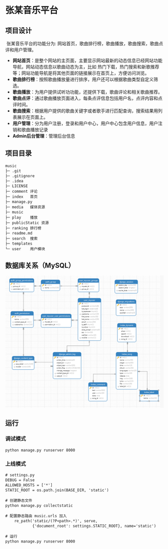 # 张某音乐平台

## 项目设计

​	张某音乐平台的功能分为: 网站首页，歌曲排行榜，歌曲播放，歌曲搜索，歌曲点评和用户管理。

- **网站首页**：是整个网站的主页面，主要显示网站最新的动态信息已经网站功能导航，网站动态信息以歌曲动态为主，比如 热门下载，热门搜索和新歌推荐等；网站功能导航是将其他页面的链接展示在首页上，方便访问浏览。
- **歌曲排行榜**：按照歌曲播放量进行排序，用户还可以根据歌曲类型自定义筛选。
- **歌曲播放**：为用户提供试听功功能，还提供下载，歌曲评论和相关歌曲推荐。
- **歌曲点评**：通过歌曲播放页面进入，每条点评信息包括用户名，点评内容和点评时间。
- **歌曲搜索**：根据用户提供的歌曲关键字或者歌手进行匹配查询，搜索结果用列表展示在页面上。
- **用户管理**：分为用户注册，登录和用户中心，用户中心包含用户信息，用户注销和歌曲播放记录
- **Admin后台管理**：管理后台信息

## 项目目录

```
music
├─ .git
├─ .gitignore
├─ .idea
├─ LICENSE
├─ comment 评论
├─ index   首页
├─ manage.py
├─ media   媒体资源
├─ music   
├─ play	   播放
├─ publicStatic 资源
├─ ranking 排行榜
├─ readme.md
├─ search  搜索
├─ templates
└─ user    用户模块
```

## 数据库关系（MySQL）

![](er.PNG)

## 运行

### 调试模式

```
python manage.py runserver 8000
```

### 上线模式

```
# settings.py
DEBUG = False
ALLOWED_HOSTS = ['*']
STATIC_ROOT = os.path.join(BASE_DIR, 'static')

# 创建静态文件
python manage.py collectstatic

# 配置静态路由 music.urls 加入
    re_path('static/(?P<path>.*)', serve,
            {'document_root': settings.STATIC_ROOT}, name='static')
            
# 运行
python manage.py runserver 8000
```

